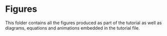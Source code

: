 # Figures
This folder contains all the figures produced as part of the tutorial as well as diagrams, equations and animations embedded in the tutorial file.  
